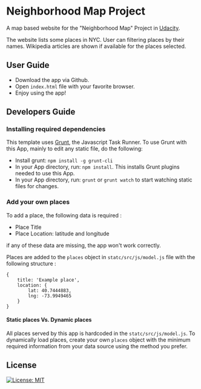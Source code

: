 # Neighborhood Map Project
A map based website for the "Neighborhood Map" Project in [Udacity](https://www.udacity.com).

The website lists some places in NYC. User can filtering places by their names. Wikipedia articles are shown if available for the places selected.

## User Guide
* Download the app via Github.
* Open `index.html` file with your favorite browser.
* Enjoy using the app!

## Developers Guide

### Installing required dependencies
This template uses [Grunt](http://gruntjs.com/), the Javascript Task Runner. To use Grunt with this App, mainly to edit any static file, do the following:

* Install grunt: ```npm install -g grunt-cli```
* In your App directory, run: ```npm install```. This installs Grunt plugins needed to use this App.
* In your App directory, run: ```grunt``` or ```grunt watch``` to start watching static files for changes.

### Add your own places
To add a place, the following data is required :
- Place Title
- Place Location: latitude and longitude

if any of these data are missing, the app won't work correctly.

Places are added to the `places` object in `statc/src/js/model.js` file with the following structure :
```
{
    title: 'Example place',
    location: {
        lat: 40.7444883,
        lng: -73.9949465
    }
}
```
#### Static places Vs. Dynamic places
All places served by this app is hardcoded in the `statc/src/js/model.js`. To dynamically load places, create your own `places` object with the minimum required information from your data source using the method you prefer.

## License
[![License: MIT](https://img.shields.io/badge/License-MIT-yellow.svg)](https://opensource.org/licenses/MIT)
